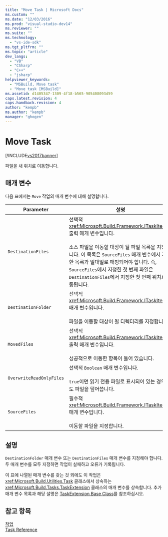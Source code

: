 ```yaml
---
title: "Move Task | Microsoft Docs"
ms.custom: ""
ms.date: "12/03/2016"
ms.prod: "visual-studio-dev14"
ms.reviewer: ""
ms.suite: ""
ms.technology: 
  - "vs-ide-sdk"
ms.tgt_pltfrm: ""
ms.topic: "article"
dev_langs: 
  - "VB"
  - "CSharp"
  - "C++"
  - "jsharp"
helpviewer_keywords: 
  - "MSBuild, Move task"
  - "Move task [MSBuild]"
ms.assetid: d1405347-1309-4f18-b565-905408093d59
caps.latest.revision: 4
caps.handback.revision: 4
author: "kempb"
ms.author: "kempb"
manager: "ghogen"
---
```

# Move Task
[!INCLUDE[vs2017banner](../code-quality/includes/vs2017banner.md)]

파일을 새 위치로 이동합니다.  
  
## 매개 변수  
 다음 표에서는 `Move` 작업의 매개 변수에 대해 설명합니다.  
  
|Parameter|설명|  
|---------------|--------|  
|`DestinationFiles`|선택적 <xref:Microsoft.Build.Framework.ITaskItem>`[]` 출력 매개 변수입니다.<br /><br /> 소스 파일을 이동할 대상이 될 파일 목록을 지정합니다.  이 목록은 `SourceFiles` 매개 변수에서 지정한 목록과 일대일로 매핑되어야 합니다.  즉, `SourceFiles`에서 지정한 첫 번째 파일은 `DestinationFiles`에서 지정한 첫 번째 위치로 이동됩니다.|  
|`DestinationFolder`|선택적 <xref:Microsoft.Build.Framework.ITaskItem> 매개 변수입니다.<br /><br /> 파일을 이동할 대상이 될 디렉터리를 지정합니다.|  
|`MovedFiles`|선택적 <xref:Microsoft.Build.Framework.ITaskItem>`[]` 출력 매개 변수입니다.<br /><br /> 성공적으로 이동한 항목이 들어 있습니다.|  
|`OverwriteReadOnlyFiles`|선택적 `Boolean` 매개 변수입니다.<br /><br /> `true`이면 읽기 전용 파일로 표시되어 있는 경우에도 파일을 덮어씁니다.|  
|`SourceFiles`|필수적 <xref:Microsoft.Build.Framework.ITaskItem>`[]` 매개 변수입니다.<br /><br /> 이동할 파일을 지정합니다.|  
  
## 설명  
 `DestinationFolder` 매개 변수 또는 `DestinationFiles` 매개 변수를 지정해야 합니다.  두 매개 변수를 모두 지정하면 작업이 실패하고 오류가 기록됩니다.  
  
 이 표에 나열된 매개 변수를 갖는 것 외에도 이 작업은 <xref:Microsoft.Build.Utilities.Task> 클래스에서 상속하는 <xref:Microsoft.Build.Tasks.TaskExtension> 클래스의 매개 변수를 상속합니다.  추가 매개 변수 목록과 해당 설명은 [TaskExtension Base Class](../msbuild/taskextension-base-class.md)를 참조하십시오.  
  
## 참고 항목  
 [작업](../msbuild/msbuild-tasks.md)   
 [Task Reference](../msbuild/msbuild-task-reference.md)